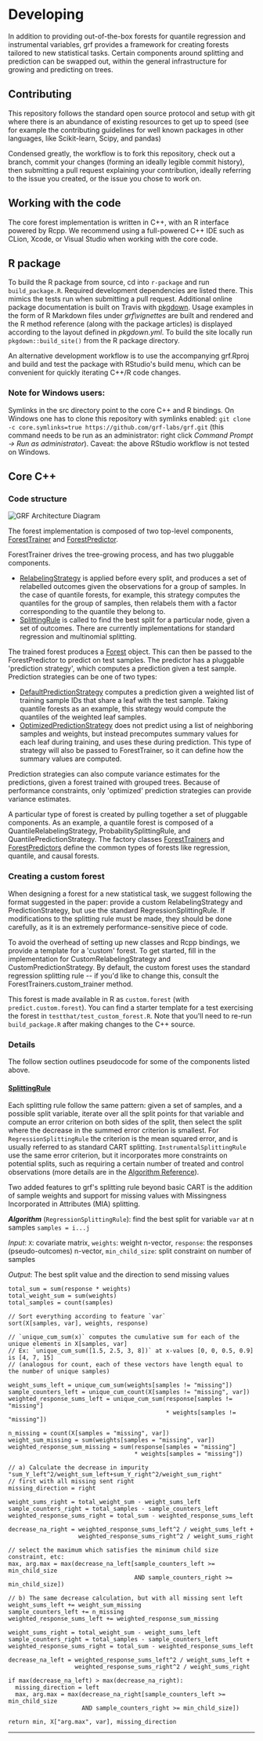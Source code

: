 # Developing

In addition to providing out-of-the-box forests for quantile regression and instrumental variables, grf provides a framework for creating forests tailored to new statistical tasks. Certain components around splitting and prediction can be swapped out, within the general infrastructure for growing and predicting on trees.

## Contributing

This repository follows the standard open source protocol and setup with git where there is an abundance of existing resources to get up to speed (see for example the
contributing guidelines for well known packages in other languages, like Scikit-learn, Scipy, and pandas)

Condensed greatly, the workflow is to fork this repository, check out a branch, commit your changes (forming an ideally legible commit history),
then submitting a pull request explaining your contribution, ideally referring to the issue you created, or the issue you chose to work on.

## Working with the code

The core forest implementation is written in C++, with an R interface powered by Rcpp. We recommend using a full-powered C++ IDE such as CLion, Xcode, or Visual Studio when working with the core code.

## R package

To build the R package from source, cd into `r-package` and run `build_package.R`. Required development dependencies are listed there. This mimics the tests run when submitting a pull request. Additional online package documentation is built on Travis with [pkgdown](https://pkgdown.r-lib.org/). Usage examples in the form of R Markdown files under _grf\vignettes_ are built and rendered and the R method reference (along with the package articles) is displayed according to the layout defined in _pkgdown.yml_. To build the site locally run `pkgdown::build_site()` from the R package directory.

An alternative development workflow is to use the accompanying grf.Rproj and build and test the package with RStudio's build menu, which can be convenient
for quickly iterating C++/R code changes.

### Note for Windows users:

Symlinks in the src directory point to the core C++ and R bindings. On Windows one has to clone this repository with symlinks enabled: `git clone -c core.symlinks=true https://github.com/grf-labs/grf.git` (this command needs to be run as an administrator: right click _Command Prompt -> Run as administrator_). Caveat: the above RStudio workflow is not tested on Windows.

## Core C++

### Code structure

![GRF Architecture Diagram](https://raw.githubusercontent.com/grf-labs/grf/master/images/arch_diagram.png)

The forest implementation is composed of two top-level components, [ForestTrainer](https://github.com/grf-labs/grf/blob/master/core/src/forest/ForestTrainer.h) and [ForestPredictor](https://github.com/grf-labs/grf/blob/master/core/src/forest/ForestPredictor.h).

ForestTrainer drives the tree-growing process, and has two pluggable components.
* [RelabelingStrategy](https://github.com/grf-labs/grf/blob/master/core/src/relabeling/RelabelingStrategy.h) is applied before every split, and produces a set of relabelled outcomes given the observations for a group of samples. In the case of quantile forests, for example, this strategy computes the quantiles for the group of samples, then relabels them with a factor corresponding to the quantile they belong to.
* [SplittingRule](https://github.com/grf-labs/grf/blob/master/core/src/splitting/SplittingRule.h) is called to find the best split for a particular node, given a set of outcomes. There are currently implementations for standard regression and multinomial splitting.

The trained forest produces a [Forest](https://github.com/grf-labs/grf/blob/master/core/src/forest/Forest.h) object. This can then be passed to the ForestPredictor to predict on test samples. The predictor has a pluggable 'prediction strategy', which computes a prediction given a test sample. Prediction strategies can be one of two types:
* [DefaultPredictionStrategy](https://github.com/grf-labs/grf/blob/master/core/src/prediction/DefaultPredictionStrategy.h) computes a prediction given a weighted list of training sample IDs that share a leaf with the test sample. Taking quantile forests as an example, this strategy would compute the quantiles of the weighted leaf samples.
* [OptimizedPredictionStrategy](https://github.com/grf-labs/grf/blob/master/core/src/prediction/OptimizedPredictionStrategy.h) does not predict using a list of neighboring samples and weights, but instead precomputes summary values for each leaf during training, and uses these during prediction. This type of strategy will also be passed to ForestTrainer, so it can define how the summary values are computed.

Prediction strategies can also compute variance estimates for the predictions, given a forest trained with grouped trees. Because of performance constraints, only 'optimized' prediction strategies can provide variance estimates.

A particular type of forest is created by pulling together a set of pluggable components. As an example, a quantile forest is composed of a QuantileRelabelingStrategy, ProbabilitySplittingRule, and QuantilePredictionStrategy.
The factory classes [ForestTrainers](https://github.com/grf-labs/grf/blob/master/core/src/forest/ForestTrainers.h) and [ForestPredictors](https://github.com/grf-labs/grf/blob/master/core/src/forest/ForestPredictors.h) define the common types of forests like regression, quantile, and causal forests.

### Creating a custom forest

When designing a forest for a new statistical task, we suggest following the format suggested in the paper: provide a custom RelabelingStrategy and PredictionStrategy, but use the standard RegressionSplittingRule. If modifications to the splitting rule must be made, they should be done carefully, as it is an extremely performance-sensitive piece of code.

To avoid the overhead of setting up new classes and Rcpp bindings, we provide a template for a 'custom' forest. To get started, fill in the implementation for CustomRelabelingStrategy and CustomPredictionStrategy. By default, the custom forest uses the standard regression splitting rule -- if you'd like to change this, consult the ForestTrainers.custom_trainer method.

This forest is made available in R as `custom.forest` (with `predict.custom.forest`). You can find a starter template for a test exercising the forest in `testthat/test_custom_forest.R`. Note that you'll need to re-run `build_package.R` after making changes to the C++ source.

### Details

The follow section outlines pseudocode for some of the components listed above.

#### [SplittingRule](https://github.com/grf-labs/grf/blob/master/core/src/splitting/SplittingRule.h)

Each splitting rule follow the same pattern: given a set of samples, and a possible split variable, iterate over all the split points for that variable and compute an error criterion on both sides of the split, then select the split where the decrease in the summed error criterion is smallest. For `RegressionSplittingRule` the criterion is the mean squared error, and is usually referred to as standard CART splitting. `InstrumentalSplittingRule` use the same error criterion, but it incorporates more constraints on potential splits, such as requiring a certain number of treated and control observations (more details are in the [Algorithm Reference](https://grf-labs.github.io/grf/REFERENCE.html)).

Two added features to grf's splitting rule beyond basic CART is the addition of sample weights and support for missing values with Missingness Incorporated in Attributes (MIA) splitting.

***Algorithm*** (`RegressionSplittingRule`): find the best split for variable `var` at n samples `samples = i...j`

_Input_: `X`: covariate matrix, `weights`: weight n-vector, `response`: the responses (pseudo-outcomes) n-vector, `min_child_size`: split constraint on number of samples

_Output_: The best split value and the direction to send missing values

```
total_sum = sum(response * weights)
total_weight_sum = sum(weights)
total_samples = count(samples)

// Sort everything according to feature `var`
sort(X[samples, var], weights, response)

// `unique_cum_sum(x)` computes the cumulative sum for each of the unique elements in X[samples, var]
// Ex: `unique_cum_sum([1.5, 2.5, 3, 8])` at x-values [0, 0, 0.5, 0.9] is [4, 7, 15]
// (analogous for count, each of these vectors have length equal to the number of unique samples)

weight_sums_left = unique_cum_sum(weights[samples != "missing"])
sample_counters_left = unique_cum_count(X[samples != "missing", var])
weighted_response_sums_left = unique_cum_sum(response[samples != "missing"]
                                             * weights[samples != "missing"])

n_missing = count(X[samples = "missing", var])
weight_sum_missing = sum(weights[samples = "missing", var])
weighted_response_sum_missing = sum(response[samples = "missing"]
                                    * weights[samples = "missing"])

// a) Calculate the decrease in impurity "sum_Y_left^2/weight_sum_left+sum_Y_right^2/weight_sum_right"
// first with all missing sent right
missing_direction = right

weight_sums_right = total_weight_sum - weight_sums_left
sample_counters_right = total_samples - sample_counters_left
weighted_response_sums_right = total_sum - weighted_response_sums_left

decrease_na_right = weighted_response_sums_left^2 / weight_sums_left +
                    weighted_response_sums_right^2 / weight_sums_right

// select the maximum which satisfies the minimum child size constraint, etc:
max, arg.max = max(decrease_na_left[sample_counters_left >= min_child_size
                                    AND sample_counters_right >= min_child_size])

// b) The same decrease calculation, but with all missing sent left
weight_sums_left += weight_sum_missing
sample_counters_left += n_missing
weighted_response_sums_left += weighted_response_sum_missing

weight_sums_right = total_weight_sum - weight_sums_left
sample_counters_right = total_samples - sample_counters_left
weighted_response_sums_right = total_sum - weighted_response_sums_left

decrease_na_left = weighted_response_sums_left^2 / weight_sums_left +
                   weighted_response_sums_right^2 / weight_sums_right

if max(decrease_na_left) > max(decrease_na_right):
  missing_direction = left
  max, arg.max = max(decrease_na_right[sample_counters_left >= min_child_size
                     AND sample_counters_right >= min_child_size])

return min, X["arg.max", var], missing_direction
```

---
